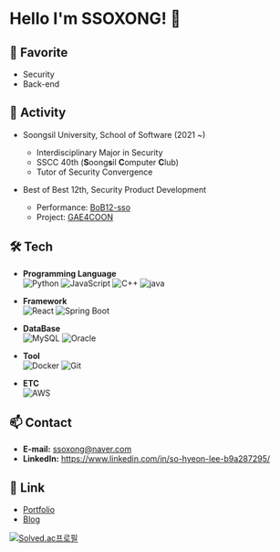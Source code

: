 # Hello I'm SSOXONG! 👋

## 🚀 Favorite
- Security
- Back-end

## 💼 Activity
- Soongsil University, School of Software (2021 ~)
  - Interdisciplinary Major in Security 
  - SSCC 40th (**S**oong**s**il **C**omputer **C**lub)
  - Tutor of Security Convergence
  
- Best of Best 12th, Security Product Development
  - Performance: [BoB12-sso](https://github.com/BoB12-sso)
  - Project: [GAE4COON](https://github.com/GAE4COON)

## 🛠️ Tech

- **Programming Language**  
  ![Python](https://img.shields.io/badge/-Python-3776AB?style=flat&logo=Python&logoColor=white)
  ![JavaScript](https://img.shields.io/badge/-JavaScript-F7DF1E?style=flat&logo=javascript&logoColor=black)
  ![C++](https://img.shields.io/badge/-C++-00599C?style=flat&logo=cplusplus&logoColor=white)
  ![java](https://img.shields.io/badge/JAVA-007396?style=flat&logo=java&logoColor=white)

- **Framework**  
  ![React](https://img.shields.io/badge/-React-61DAFB?style=flat&logo=react&logoColor=white)
  ![Spring Boot](https://img.shields.io/badge/springboot-6DB33F?style=flat&logo=springboot&logoColor=white)

- **DataBase**  
  ![MySQL](https://img.shields.io/badge/-MySQL-4479A1?style=flat&logo=mysql&logoColor=white)
  ![Oracle](https://img.shields.io/badge/oracle-F80000?style=flat&logo=oracle&logoColor=white)

- **Tool**  
  ![Docker](https://img.shields.io/badge/-Docker-2496ED?style=flat&logo=docker&logoColor=white)
  ![Git](https://img.shields.io/badge/-Git-F05032?style=flat&logo=git&logoColor=white)

- **ETC**  
  ![AWS](https://img.shields.io/badge/-AWS-232F3E?style=flat&logo=amazonaws&logoColor=white)

## 📫 Contact
- **E-mail:** ssoxong@naver.com
- **LinkedIn:** https://www.linkedin.com/in/so-hyeon-lee-b9a287295/

## 🔗 Link
- [Portfolio](https://ssoxong.notion.site/Sohyeon-Lee-dba19623828849ae928674d0cca7816c?pvs=4)
- [Blog](https://ssoxong.github.io/)

[![Solved.ac프로필](http://mazassumnida.wtf/api/v2/generate_badge?boj=ssoxong)](https://solved.ac/ssoxong)
